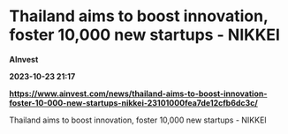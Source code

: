 # Thailand aims to boost innovation, foster 10,000 new startups - NIKKEI
**AInvest**

**2023-10-23 21:17**

**https://www.ainvest.com/news/thailand-aims-to-boost-innovation-foster-10-000-new-startups-nikkei-23101000fea7de12cfb6dc3c/**

Thailand aims to boost innovation, foster 10,000 new startups - NIKKEI